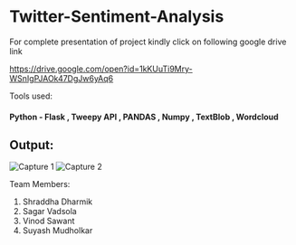 # Twitter-Sentiment-Analysis

For complete presentation of project kindly click on following google drive link

https://drive.google.com/open?id=1kKUuTi9Mry-WSnIgPJAOk47DgJw6yAq6

Tools used:
#### Python - Flask , Tweepy API , PANDAS , Numpy , TextBlob , Wordcloud

## Output:
![Capture 1](https://user-images.githubusercontent.com/50289281/67629433-72229880-f89b-11e9-9503-308d8c2d1797.PNG)
![Capture 2](https://user-images.githubusercontent.com/50289281/67629434-72229880-f89b-11e9-8897-b00cb7e75759.PNG)


Team Members:
1. Shraddha Dharmik
2. Sagar Vadsola
3. Vinod Sawant
4. Suyash Mudholkar
